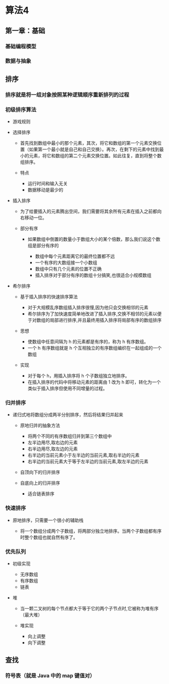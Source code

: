 # 算法4

## 第一章：基础

### 基础编程模型

### 数据与抽象

## 排序

### 排序就是将一组对象按照某种逻辑顺序重新排列的过程

### 初级排序算法

- 游戏规则
- 选择排序

	- 首先找到数组中最小的那个元素，其次，将它和数组的第一个元素交换位置（如果第一个最小就是自己和自己交换）。再次，在剩下的元素中找到最小的元素，将它和数组的第二个元素交换位置。如此往复，直到将整个数组排序。
	- 特点

		- 运行时间和输入无关
		- 数据移动是最少的 

- 插入排序

	- 为了给要插入的元素腾出空间，我们需要将其余所有元素在插入之前都向右移动一位。
	- 部分有序

		- 如果数组中倒置的数量小于数组大小的某个倍数，那么我们说这个数组是部分有序的

			- 数组中每个元素距离它的最终位置都不远
			- 一个有序的大数组接一个小数组
			- 数组中只有几个元素的位置不正确
			- 插入排序对于部分有序的数组十分搞笑,也很适合小规模数组

- 希尔排序

	- 基于插入排序的快速排序算法

		- 对于大规模乱序数组插入排序很慢,因为他只会交换相邻的元素
		- 希尔排序为了加快速度简单地改进了插入排序,交换不相邻的元素以便于对数组的局部进行排序,并且最终用插入排序将局部有序的数组排序

	- 思想

		- 使数组中任意间隔为 h 的元素都是有序的，称为 h 有序数组。
		- 一个 h 有序数组就是 h 个互相独立的有序数组编织在一起组成的一个数组

	- 实现

		- 对于每个 h，用插入排序将 h 个子数组独立地排序。
		- 在插入排序的代码中将移动元素的距离由 1 改为 h 即可，转化为一个类似于插入排序但使用不同增量的过程。

### 归并排序

- 递归式地将数组分成两半分别排序，然后将结果归并起来

	- 原地归并的抽象方法

		- 将两个不同的有序数组归并到第三个数组中
		- 左半边用尽,取右边的元素
		- 右半边用尽,取左边的元素
		- 右半边的当前元素小于左半边的当前元素,取右半边的元素
		- 右半边的当前元素大于等于左半边的当前元素,取左半边的元素

	- 自顶向下的归并排序
	- 自底向上的归并排序

		- 适合链表排序

### 快速排序

- 原地排序，只需要一个很小的辅助栈

	- 将一个数组分成两个子数组，将两部分独立地排序。当两个子数组都有序时整个数组也就自然有序了。

### 优先队列

- 初级实现

	- 无序数组
	- 有序数组
	- 链表

- 堆

	- 当一颗二叉树的每个节点都大于等于它的两个子节点时,它被称为堆有序（最大堆）
	- 堆实现

		- 向上调整
		- 向下调整

## 查找

### 符号表（就是 Java 中的 map 键值对）

